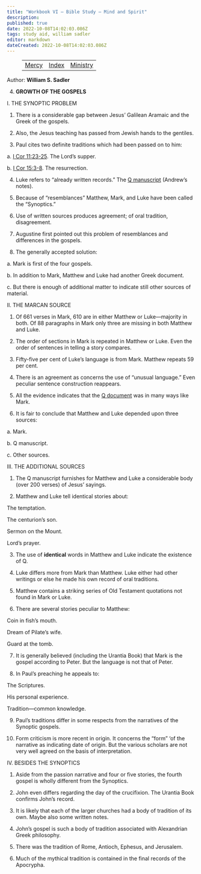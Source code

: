 ```yaml
---
title: "Workbook VI — Bible Study — Mind and Spirit"
description: 
published: true
date: 2022-10-08T14:02:03.086Z
tags: study aid, william sadler
editor: markdown
dateCreated: 2022-10-08T14:02:03.086Z
---
```


<figure class="table chapter-navigator">
	<table>
		<tbody>
		<tr>
			<td><a href="/en/article/William_S_Sadler/Workbook_6_Bible_Study/Mercy">Mercy</a></td>
			<td><a href="/en/article/William_S_Sadler/Workbook_6_Bible_Study/Index">Index</a></td>
			<td><a href="/en/article/William_S_Sadler/Workbook_6_Bible_Study/Ministry">Ministry</a></td>
		</tr>
		</tbody>
	</table>
</figure>

Author: **William S. Sadler**


4. **GROWTH OF THE GOSPELS**

I. THE SYNOPTIC PROBLEM

1. There is a considerable gap between Jesus’ Galilean Aramaic and the Greek of the gospels.

2. Also, the Jesus teaching has passed from Jewish hands to the gentiles.

3. Paul cites two definite traditions which had been passed on to him:

a. [I Cor 11:23-25](/en/Bible/1_Corinthians/11#v23). The Lord’s supper.

b. [I Cor 15:3-8](/en/Bible/1_Corinthians/15#v3). The resurrection.

4. Luke refers to “already written records.” The [Q manuscript](https://en.wikipedia.org/wiki/Q_source) (Andrew’s notes).

5. Because of “resemblances” Matthew, Mark, and Luke have been called the “Synoptics.”

6. Use of written sources produces agreement; of oral tradition, disagreement.

7. Augustine first pointed out this problem of resemblances and differences in the gospels.

8. The generally accepted solution:

a. Mark is first of the four gospels.

b. In addition to Mark, Matthew and Luke had another Greek document.

c. But there is enough of additional matter to indicate still other sources of material.

II. THE MARCAN SOURCE

1. Of 661 verses in Mark, 610 are in either Matthew or Luke—majority in both. Of 88 paragraphs in Mark only three are missing in both Matthew and Luke.

2. The order of sections in Mark is repeated in Matthew or Luke. Even the order of sentences in telling a story compares.

3. Fifty-five per cent of Luke’s language is from Mark. Matthew repeats 59 per cent.

4. There is an agreement as concerns the use of “unusual language.” Even peculiar sentence construction reappears.

5. All the evidence indicates that the [Q document](https://en.wikipedia.org/wiki/Q_source) was in many ways like Mark.

6. It is fair to conclude that Matthew and Luke depended upon three sources:

a. Mark.

b. Q manuscript.

c. Other sources.

III. THE ADDITIONAL SOURCES

1. The Q manuscript furnishes for Matthew and Luke a considerable body (over 200 verses) of Jesus’ sayings.

2. Matthew and Luke tell identical stories about:

The temptation.

The centurion’s son.

Sermon on the Mount.

Lord’s prayer.

3. The use of **identical** words in Matthew and Luke indicate the existence of Q.

4. Luke differs more from Mark than Matthew. Luke either had other writings or else he made his own record of oral traditions.

5. Matthew contains a striking series of Old Testament quotations not found in Mark or Luke.

6. There are several stories peculiar to Matthew:

Coin in fish’s mouth.

Dream of Pilate’s wife.

Guard at the tomb.

7. It is generally believed (including the Urantia Book) that Mark is the gospel according to Peter. But the language is not that of Peter.

8. In Paul’s preaching he appeals to:

The Scriptures.

His personal experience.

Tradition—common knowledge.

9. Paul’s traditions differ in some respects from the narratives of the Synoptic gospels.

10. Form criticism is more recent in origin. It concerns the “form” ‘of the narrative as indicating date of origin. But the various scholars are not very well agreed on the basis of interpretation.

IV. BESIDES THE SYNOPTICS

1. Aside from the passion narrative and four or five stories, the fourth gospel is wholly different from the Synoptics.

2. John even differs regarding the day of the crucifixion. The Urantia Book confirms John’s record.

3. It is likely that each of the larger churches had a body of tradition of its own. Maybe also some written notes.

4. John’s gospel is such a body of tradition associated with Alexandrian Greek philosophy.

5. There was the tradition of Rome, Antioch, Ephesus, and Jerusalem.

6. Much of the mythical tradition is contained in the final records of the Apocrypha.


<br>

